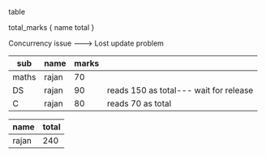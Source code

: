 table 


total_marks {
	name
	total
}

Concurrency issue ---> Lost update problem 

| sub | name | marks |  |
| ---- | ---- | ---- | ---- |
| maths | rajan | 70 |  |
| DS | rajan | 90 | reads 150 as total--- wait for release  |
| C | rajan | 80 | reads 70 as total |

| name | total |
| --- | --- |
| rajan | 240 |
